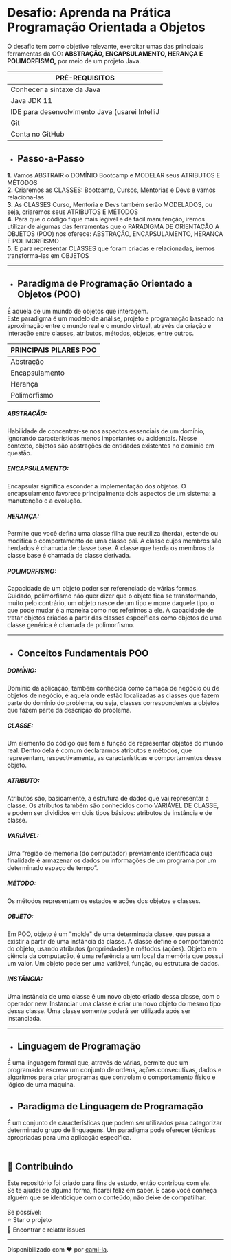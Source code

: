 <h1> Desafio: Aprenda na Prática Programação Orientada a Objetos</h1>
O desafio tem como objetivo relevante, exercitar umas das principais ferramentas da OO: <strong>ABSTRAÇÃO, ENCAPSULAMENTO, HERANÇA E POLIMORFISMO,</strong> por meio de um projeto Java. </p>


| **PRÉ-REQUISITOS** |
|--------------|
| Conhecer a sintaxe da Java | 
| Java JDK 11    |
| IDE para desenvolvimento Java (usarei IntelliJ |
| Git |
| Conta no GitHub |


* <h2> Passo-a-Passo</h2>

<p>
<strong>	1.</strong> Vamos ABSTRAIR o DOMÍNIO Bootcamp e MODELAR seus ATRIBUTOS E MÉTODOS <br>
<strong>	2.</strong> Criaremos as CLASSES: Bootcamp, Cursos, Mentorias e Devs e vamos relaciona-las <br>
<strong>	3.</strong> As CLASSES Curso, Mentoria e Devs também serão MODELADOS, ou seja, criaremos seus ATRIBUTOS E MÉTODOS <br> 
<strong>	4.</strong> Para que o código fique mais legível e de fácil manutenção, iremos utilizar de algumas das ferramentas que o PARADIGMA DE ORIENTAÇÃO A OBJETOS (POO) nos oferece: ABSTRAÇÃO, ENCAPSULAMENTO, HERANÇA E POLIMORFISMO <br>
<strong>	5.</strong> E para representar CLASSES que foram criadas e relacionadas, iremos transforma-las em OBJETOS<br>
</p>

----

* <h2> Paradigma de Programação Orientado a Objetos (POO) </h2>

<p>
É aquela de um mundo de objetos que interagem.<br>
Este paradigma é um modelo de análise, projeto e programação baseado na aproximação entre o mundo real e o mundo virtual, através da criação e interação entre classes, atributos, métodos, objetos, entre outros.<br>

|**PRINCIPAIS PILARES POO** |
|--------------|
| Abstração | 
| Encapsulamento    |
| Herança |
| Polimorfismo |

</p>



<h5> ABSTRAÇÃO:</h5>

<p>
Habilidade de concentrar-se nos aspectos essenciais de um domínio, ignorando características menos importantes ou acidentais. Nesse contexto, objetos são abstrações de entidades existentes no domínio em questão.</p>

<h5> ENCAPSULAMENTO:</h5>

<p> Encapsular significa esconder a implementação dos objetos. O encapsulamento favorece principalmente dois aspectos de um sistema: a manutenção e a evolução.</p>

<h5> HERANÇA:</h5>

<p>Permite que você defina uma classe filha que reutiliza (herda), estende ou modifica o comportamento de uma classe pai. A classe cujos membros são herdados é chamada de classe base. A classe que herda os membros da classe base é chamada de classe derivada.</p>

<h5> POLIMORFISMO:</h5>

Capacidade de um objeto poder ser referenciado de várias formas. Cuidado, polimorfismo não quer dizer que o objeto fica se transformando, muito pelo contrário, um objeto nasce de um tipo e morre daquele tipo, o que pode mudar é a maneira como nos referimos a ele. A capacidade de tratar objetos criados a partir das classes específicas como objetos de uma classe genérica é chamada de polimorfismo.


</p>

----

* <h2> Conceitos Fundamentais POO </h2>

<h5> DOMÍNIO:</h5>

Domínio da aplicação, também conhecida como camada de negócio ou de objetos de negócio, é aquela onde estão localizadas as classes que fazem parte do domínio do problema, ou seja, classes correspondentes a objetos que fazem parte da descrição do problema.

<h5> CLASSE: </h5> 
Um elemento do código que tem a função de representar objetos do mundo real. Dentro dela é comum declararmos atributos e métodos, que representam, respectivamente, as características e comportamentos desse objeto.

<h5> ATRIBUTO: </h5>
Atributos são, basicamente, a estrutura de dados que vai representar a classe. Os atributos também são conhecidos como VARIÁVEL DE CLASSE, e podem ser divididos em dois tipos básicos: atributos de instância e de classe. 

<h5> VARIÁVEL: </h5>
Uma “região de memória (do computador) previamente identificada cuja finalidade é armazenar os dados ou informações de um programa por um determinado espaço de tempo”.

<h5> MÉTODO: </h5>
Os métodos representam os estados e ações dos objetos e classes.

<h5> OBJETO: </h5>
Em POO, objeto é um "molde" de uma determinada classe, que passa a existir a partir de uma instância da classe. A classe define o comportamento do objeto, usando atributos (propriedades) e métodos (ações).
Objeto em ciência da computação, é uma referência a um local da memória que possui um valor. Um objeto pode ser uma variável, função, ou estrutura de dados. 

<h5> INSTÂNCIA: </h5>
Uma instância de uma classe é um novo objeto criado dessa classe, com o operador new. Instanciar uma classe é criar um novo objeto do mesmo tipo dessa classe. Uma classe somente poderá ser utilizada após ser instanciada.

</p>
    
------------
* <h2>  Linguagem de Programação </h2>

É uma linguagem formal que, através de várias, permite que um programador escreva um conjunto de ordens, ações consecutivas, dados e algoritmos para criar programas que controlam o comportamento físico e lógico de uma máquina.<br>


* <h2>  Paradigma de Linguagem de Programação </h2> 

É um conjunto de características que podem ser utilizados para categorizar determinado grupo de linguagens. Um paradigma pode oferecer técnicas apropriadas para uma aplicação específica.<br>
<br>

<h2> 🤝 Contribuindo </h2>

<p>
Este repositório foi criado para fins de estudo, então contribua com ele.<br>
Se te ajudei de alguma forma, ficarei feliz em saber. E caso você conheça alguém que se identidique com o conteúdo, não deixe de compatilhar.<br>
<br>
Se possível:<br>
⭐️  Star o projeto<br>
🐛 Encontrar e relatar issues<br>
</p>



------------

Disponibilizado com ♥ por [cami-la](https://www.linkedin.com/in/cami-la/ "cami-la").
